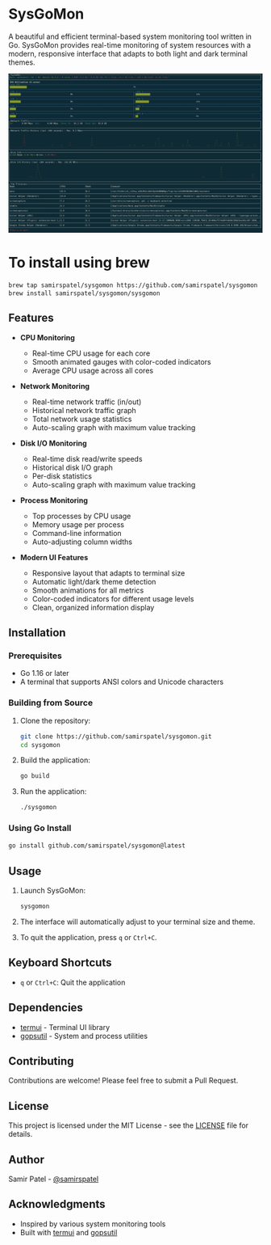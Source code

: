 # SysGoMon

A beautiful and efficient terminal-based system monitoring tool written in Go. SysGoMon provides real-time monitoring of system resources with a modern, responsive interface that adapts to both light and dark terminal themes.

![SysGoMon Screenshot](screenshot.png)

# To install using brew
```
brew tap samirspatel/sysgomon https://github.com/samirspatel/sysgomon
brew install samirspatel/sysgomon/sysgomon
```

## Features

- **CPU Monitoring**
  - Real-time CPU usage for each core
  - Smooth animated gauges with color-coded indicators
  - Average CPU usage across all cores

- **Network Monitoring**
  - Real-time network traffic (in/out)
  - Historical network traffic graph
  - Total network usage statistics
  - Auto-scaling graph with maximum value tracking

- **Disk I/O Monitoring**
  - Real-time disk read/write speeds
  - Historical disk I/O graph
  - Per-disk statistics
  - Auto-scaling graph with maximum value tracking

- **Process Monitoring**
  - Top processes by CPU usage
  - Memory usage per process
  - Command-line information
  - Auto-adjusting column widths

- **Modern UI Features**
  - Responsive layout that adapts to terminal size
  - Automatic light/dark theme detection
  - Smooth animations for all metrics
  - Color-coded indicators for different usage levels
  - Clean, organized information display

## Installation

### Prerequisites

- Go 1.16 or later
- A terminal that supports ANSI colors and Unicode characters

### Building from Source

1. Clone the repository:
   ```bash
   git clone https://github.com/samirspatel/sysgomon.git
   cd sysgomon
   ```

2. Build the application:
   ```bash
   go build
   ```

3. Run the application:
   ```bash
   ./sysgomon
   ```

### Using Go Install

```bash
go install github.com/samirspatel/sysgomon@latest
```

## Usage

1. Launch SysGoMon:
   ```bash
   sysgomon
   ```

2. The interface will automatically adjust to your terminal size and theme.

3. To quit the application, press `q` or `Ctrl+C`.

## Keyboard Shortcuts

- `q` or `Ctrl+C`: Quit the application

## Dependencies

- [termui](https://github.com/gizak/termui) - Terminal UI library
- [gopsutil](https://github.com/shirou/gopsutil) - System and process utilities

## Contributing

Contributions are welcome! Please feel free to submit a Pull Request.

## License

This project is licensed under the MIT License - see the [LICENSE](LICENSE) file for details.

## Author

Samir Patel - [@samirspatel](https://github.com/samirspatel)

## Acknowledgments

- Inspired by various system monitoring tools
- Built with [termui](https://github.com/gizak/termui) and [gopsutil](https://github.com/shirou/gopsutil) 